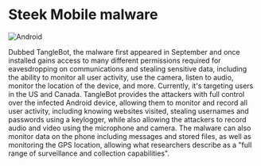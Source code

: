 # Steek Mobile malware
![Android](https://img.shields.io/badge/Android-3DDC84?style=for-the-badge&logo=android&logoColor=white)

Dubbed TangleBot, the malware first appeared in September and once installed gains access to many different permissions required for eavesdropping on communications and stealing sensitive data, including the ability to monitor all user activity, use the camera, listen to audio, monitor the location of the device, and more. Currently, it's targeting users in the US and Canada. TangleBot provides the attackers with full control over the infected Android device, allowing them to monitor and record all user activity, including knowing websites visited, stealing usernames and passwords using a keylogger, while also allowing the attackers to record audio and video using the microphone and camera. The malware can also monitor data on the phone including messages and stored files, as well as monitoring the GPS location, allowing what researchers describe as a "full range of surveillance and collection capabilities".  
